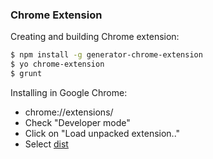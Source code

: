 ### Chrome Extension
Creating and building Chrome extension:
```sh
$ npm install -g generator-chrome-extension
$ yo chrome-extension
$ grunt
```
Installing in Google Chrome:
- chrome://extensions/
- Check "Developer mode"
- Click on "Load unpacked extension.."
- Select [dist](dist)
